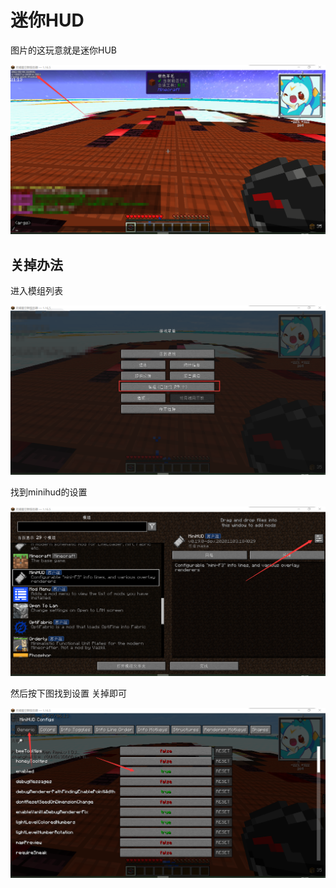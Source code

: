 # 迷你HUD

图片的这玩意就是迷你HUB

![image-20210206220842796](hub.assets/image-20210206220842796.png)



## 关掉办法

进入模组列表

![image-20210206222036278](hub.assets/image-20210206222036278.png)

找到minihud的设置

![image-20210206222118679](hub.assets/image-20210206222118679.png)

然后按下图找到设置 关掉即可

![image-20210206222230202](hub.assets/image-20210206222230202.png)